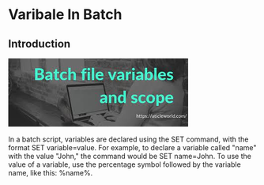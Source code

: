 # Varibale In Batch

## Introduction

![Image](github-readme-contents/img.jfif)

In a batch script, variables are declared using the SET command, with the format SET variable=value. For example, to declare a variable called "name" with the value "John," the command would be SET name=John. To use the value of a variable, use the percentage symbol followed by the variable name, like this: %name%.

